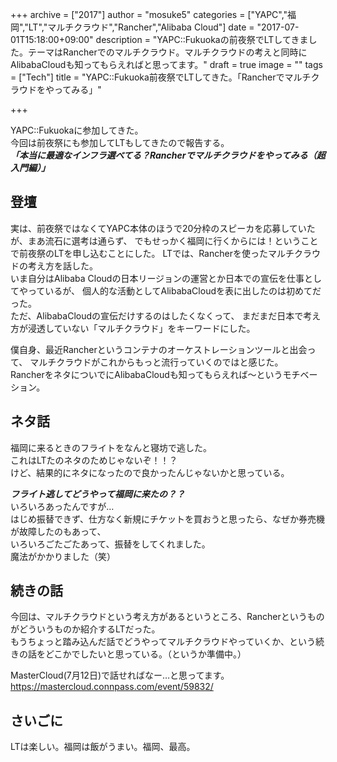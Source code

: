 +++
archive = ["2017"]
author = "mosuke5"
categories = ["YAPC","福岡","LT","マルチクラウド","Rancher","Alibaba Cloud"]
date = "2017-07-01T15:18:00+09:00"
description = "YAPC::Fukuokaの前夜祭でLTしてきました。テーマはRancherでのマルチクラウド。マルチクラウドの考えと同時にAlibabaCloudも知ってもらえればと思ってます。"
draft = true
image = ""
tags = ["Tech"]
title = "YAPC::Fukuoka前夜祭でLTしてきた。「Rancherでマルチクラウドをやってみる」"

+++

YAPC::Fukuokaに参加してきた。  
今回は前夜祭にも参加してLTもしてきたので報告する。  
***「本当に最適なインフラ選べてる？Rancherでマルチクラウドをやってみる（超入門編）」***

<!--more-->

<script async class="speakerdeck-embed" data-id="b0e9fbdf26e44b0ab2ca4a39207d33e9" data-ratio="1.77777777777778" src="//speakerdeck.com/assets/embed.js"></script>

## 登壇
実は、前夜祭ではなくてYAPC本体のほうで20分枠のスピーカを応募していたが、まあ流石に選考は通らず、
でもせっかく福岡に行くからには！ということで前夜祭のLTを申し込むことにした。
LTでは、Rancherを使ったマルチクラウドの考え方を話した。  
いま自分はAlibaba Cloudの日本リージョンの運営とか日本での宣伝を仕事としてやっているが、
個人的な活動としてAlibabaCloudを表に出したのは初めてだった。  
ただ、AlibabaCloudの宣伝だけするのはしたくなくって、
まだまだ日本で考え方が浸透していない「マルチクラウド」をキーワードにした。

僕自身、最近Rancherというコンテナのオーケストレーションツールと出会って、
マルチクラウドがこれからもっと流行っていくのではと感じた。  
RancherをネタについでにAlibabaCloudも知ってもらえれば～というモチベーション。  

## ネタ話
福岡に来るときのフライトをなんと寝坊で逃した。  
これはLTたのネタのためじゃないぞ！！？  
けど、結果的にネタになったので良かったんじゃないかと思っている。

***フライト逃してどうやって福岡に来たの？？***  
いろいろあったんですが…  
はじめ振替できず、仕方なく新規にチケットを買おうと思ったら、なぜか券売機が故障したのもあって、  
いろいろごたごたあって、振替をしてくれました。  
魔法がかかりました（笑）

## 続きの話
今回は、マルチクラウドという考え方があるというところ、Rancherというものがどういうものか紹介するLTだった。  
もうちょっと踏み込んだ話でどうやってマルチクラウドやっていくか、という続きの話をどこかでしたいと思っている。（というか準備中。）

MasterCloud(7月12日)で話せればなー…と思ってます。
https://mastercloud.connpass.com/event/59832/

## さいごに
LTは楽しい。福岡は飯がうまい。福岡、最高。
